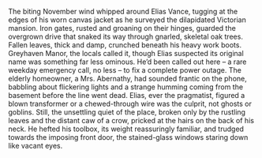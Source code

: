 The biting November wind whipped around Elias Vance, tugging at the edges of his worn canvas jacket as he surveyed the dilapidated Victorian mansion.  Iron gates, rusted and groaning on their hinges, guarded the overgrown drive that snaked its way through gnarled, skeletal oak trees.  Fallen leaves, thick and damp, crunched beneath his heavy work boots.  Greyhaven Manor, the locals called it, though Elias suspected its original name was something far less ominous.  He’d been called out here – a rare weekday emergency call, no less – to fix a complete power outage. The elderly homeowner, a Mrs. Abernathy, had sounded frantic on the phone, babbling about flickering lights and a strange humming coming from the basement before the line went dead. Elias, ever the pragmatist, figured a blown transformer or a chewed-through wire was the culprit, not ghosts or goblins. Still, the unsettling quiet of the place, broken only by the rustling leaves and the distant caw of a crow, pricked at the hairs on the back of his neck.  He hefted his toolbox, its weight reassuringly familiar, and trudged towards the imposing front door, the stained-glass windows staring down like vacant eyes.

